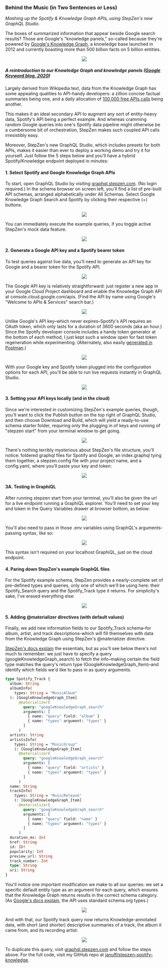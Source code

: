 ### Behind the Music (in Two Sentences or Less)  ###
*Mashing up the Spotify & Knowledge Graph APIs, using StepZen's new GraphQL Studio.*

The boxes of summarized information that appear beside Google search results? Those are Google's "knowledge panels," so-called because they're powered by [Google's Knowledge Graph](https://medium.com/r/?url=https%3A%2F%2Fen.wikipedia.org%2Fwiki%2FGoogle_Knowledge_Graph), a knowledge base launched in 2012 and currently boasting more than 500 billion facts on 5 billion entities.

<p align="center">
  <img src="././images/sidebar.png"/>
</p>

##### *A reintroduction to our Knowledge Graph and knowledge panels ([Google Keyword blog, 2020](https://medium.com/r/?url=https%3A%2F%2Fblog.google%2Fproducts%2Fsearch%2Fabout-knowledge-graph-and-knowledge-panels%2F))* #####

Largely derived from Wikipedia text, data from the Knowledge Graph has some appealing qualities to API-handy developers: a zillion concise factual summaries being one, and a daily allocation of [100,000 free APIs calls](https://medium.com/r/?url=https%3A%2F%2Fdevelopers.google.com%2Fknowledge-graph%2Freference%2Frest%2Fv1%2Fusage-limits) being another.

This makes it an ideal secondary API to augment any sort of entity-heavy data, Spotify's API being a perfect example. And whereas cramming random Google queries into one's Spotify data pipeline might otherwise be a cumbersome bit of orchestration, StepZen makes such coupled API calls irresistibly easy.

Moreover, StepZen's new GraphQL Studio, which includes presets for both APIs, makes it easier than ever to deploy a working demo and try it for yourself. Just follow the 5 steps below and you'll have a hybrid Spotify/Knowledge endpoint deployed in minutes:

#### 1. Select Spotify and Google Knowledge Graph APIs ####

To start, open GraphQL Studio by visiting [graphql.stepzen.com](http://graphql.stepzen.com). (No login required.) In the schema browser on screen left, you'll find a list of pre-built API schemas, arranged alphabetically under All Schemas. Select Google Knowledge Graph Search and Spotify by clicking their respective (+) buttons.

<p align="center">
  <img src="././images/presets.png"/>
</p>

You can immediately execute the example queries, if you toggle active StepZen's mock data feature.

<p align="center">
  <img src="././images/mockdata.png"/>
</p>

#### 2. Generate a Google API key and a Spotify bearer token ####

To test queries against live data, you'll need to generate an API key for Google and a bearer token for the Spotify API.

<p align="center">
  <img src="././images/apisandservices.png"/>
</p>

The Google API key is relatively straightforward: just register a new app in your Google Cloud Project dashboard and enable the Knowledge Graph API at console.cloud.google.com/apis. (Find the API by name using Google's "Welcome to APIs & Services" search bar.)

<p align="center">
  <img src="././images/googletoken.png"/>
</p>

Unlike Google's API key–which never expires–Spotify's API requires an OAuth token, which only lasts for a duration of 3600 seconds (aka an hour.) Since the Spotify developer console includes a handy token generator at the bottom of each method, I just kept such a window open for fast token regeneration while experimenting. (Alternately, also easily [generated in Postman](https://medium.com/r/?url=https%3A%2F%2Fblog.postman.com%2Fspotify-music-discovery-with-postman%2F).)

<p align="center">
  <img src="././images/spotifygettoken.png"/>
</p>

With your Google key and Spotify token plugged into the configuration options for each API, you'll be able to run live requests instantly in GraphQL Studio.

<p align="center">
  <img src="././images/studioconfig.png"/>
</p>

#### 3. Setting your API keys locally (and in the cloud) ####

Since we're interested in customizing StepZen's example queries, though, you'll want to click the Publish button on the top right of GraphQL Studio, and then choose Download and Build, which will yield a ready-to-use schema starter folder, requiring only the plugging in of keys and running of "stepzen start" from your terminal window to get going.

<p align="center">
  <img src="././images/studiodownload.png"/>
</p>

There's nothing terribly mysterious about StepZen's file structure, you'll notice: foldered graphql files for Spotify and Google, an index.graphql tying them together, a stepzen.config file with your project name, and a config.yaml, where you'll paste your key and token:

<p align="center">
  <img src="././images/configyaml.png"/>
</p>

#### 3A. Testing in GraphiQL ####

After running stepzen start from your terminal, you'll also be given the url for a live endpoint running a GraphiQL explorer. You'll need to set your key and token in the Query Variables drawer at browser bottom, as below:

<p align="center">
  <img src="././images/queryvars.png"/>
</p>

You'll also need to pass in those .env variables using GraphQL's arguments-passing syntax, like so:

<p align="center">
  <img src="././images/argumentsyntax.png"/>
</p>

This syntax isn't required on your localhost GraphiQL, just on the cloud endpoint.

#### 4. Paring down StepZen's example GraphQL files ####

For the Spotify example schema, StepZen provides a nearly-complete set of pre-defined types and queries, only one of which we'll be using here: their Spotify_Search query and the Spotify_Track type it returns. For simplicity's sake, I've erased everything else:

<p align="center">
  <img src="././images/spotifyschema.png"/>
</p>

#### 5. Adding @materializer directives (with default values) ####

Finally, we add new information fields to our Spotify_Track schema–for album, artist, and track descriptions–which will fill themselves with data from the Knowledge Graph using StepZen's @materializer directive. 

[StepZen's docs explain](https://medium.com/r/?url=https%3A%2F%2Fstepzen.com%2Fdocs%2Ffeatures%2Flinking-types) the essentials, but as you'll see below there's not much to remember: we just have to specify a query (googleKnowledgeGraph_search) to fetch the info–making certain the field type matches the query's return type (GoogleKnowledgeGraph_Item)–and identify which fields we'd like to pass in as query arguments.

```graphql
type Spotify_Track {
  album: String
  albumInfo(
    types: String = "MusicAlbum"
  ): [GoogleKnowledgeGraph_Item]
      @materializer(
        query: "googleKnowledgeGraph_search"
        arguments: [
          { name: "query" field: "album" }
          { name: "types" argument: "types" }
        ]
      )
  artists: String
  artistsInfo(
    types: String = "MusicGroup"
    ): [GoogleKnowledgeGraph_Item]
      @materializer(
        query: "googleKnowledgeGraph_search"
        arguments: [
          { name: "query" field: "artists" }
          { name: "types" argument: "types" }
        ]
      )
  name: String
  trackInfo(
    types: String = "MusicRelease"
    ): [GoogleKnowledgeGraph_Item]
      @materializer(
        query: "googleKnowledgeGraph_search"
        arguments: [
          { name: "query" field: "name" }
          { name: "types" argument: "types" }
        ]
      )
  duration_ms: Int
  href: String
  id: ID!
  popularity: Int
  preview_url: String
  track_number: Int
  type: String
  uri: String
}
```

You'll notice one important modification we make to all our queries: we set a specific default entity type as an argument for each query, which ensures that the Knowledge Graph returns results in the correct schema category. (As [Google's docs explain](https://medium.com/r/?url=https%3A%2F%2Fdevelopers.google.com%2Fknowledge-graph), the API uses standard schema.org types.)

<p align="center">
  <img src="././images/entities.png"/>
</p>

And with that, our Spotify track query now returns Knowledge-annotated data, with short (and shorter) descriptive summaries of a track, the album it came from, and its recording artist:

<p align="center">
  <img src="././images/annotatedgraph.png"/>
</p>

To duplicate this query, visit [graphql.stepzen.com](http://graphql.stepzen.com) and follow the steps above. For the full code, visit my GitHub repo at [januff/stepzen-spotify-knowledge](http://stepzen.com/blog/mashing-up-the-spotify-and-knowledge-graph-apis).